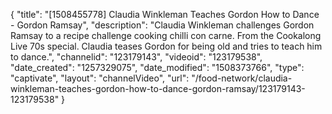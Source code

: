 {
    "title": "[1508455778] Claudia Winkleman Teaches Gordon How to Dance - Gordon Ramsay",
    "description": "Claudia Winkleman challenges Gordon Ramsay to a recipe challenge cooking chilli con carne. From the Cookalong Live 70s special. Claudia teases Gordon for being old and tries to teach him to dance.",
    "channelid": "123179143",
    "videoid": "123179538",
    "date_created": "1257329075",
    "date_modified": "1508373766",
    "type": "captivate",
    "layout": "channelVideo",
    "url": "\/food-network\/claudia-winkleman-teaches-gordon-how-to-dance-gordon-ramsay\/123179143-123179538"
}